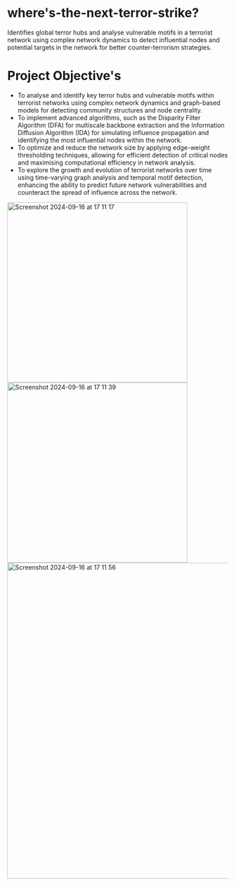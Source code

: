 # where's-the-next-terror-strike?

Identifies global terror hubs and analyse vulnerable motifs in a terrorist network using complex network dynamics to detect influential nodes and potential targets in the network for better counter-terrorism strategies.

# Project Objective's

- To analyse and identify key terror hubs and vulnerable motifs within terrorist networks using complex network dynamics and graph-based models for detecting community structures and node centrality.
- To implement advanced algorithms, such as the Disparity Filter Algorithm (DFA) for multiscale backbone extraction and the Information Diffusion Algorithm (IDA) for simulating influence propagation and identifying the most influential nodes within the network.
- To optimize and reduce the network size by applying edge-weight thresholding techniques, allowing for efficient detection of critical nodes and maximising computational efficiency in network analysis.
- To explore the growth and evolution of terrorist networks over time using time-varying graph analysis and temporal motif detection, enhancing the ability to predict future network vulnerabilities and counteract the spread of influence across the network.

<img width="410" alt="Screenshot 2024-09-16 at 17 11 17" src="https://github.com/user-attachments/assets/85f229cb-d2db-4bf1-aaaa-cc601c0d2627">

<img width="410" alt="Screenshot 2024-09-16 at 17 11 39" src="https://github.com/user-attachments/assets/2f08d620-f668-4cde-ad69-6dcdd15ac955">

<img width="719" alt="Screenshot 2024-09-16 at 17 11 56" src="https://github.com/user-attachments/assets/2b1a2762-b68e-4b16-90a1-e9c47c5ae318">
